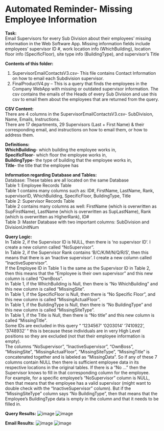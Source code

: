 # Automated Reminder- Missing Employee Information

**Task:**  
Email Supervisors for every Sub Division about their employees’ missing information in the Web Software App. Missing information fields include employees’ supervisor ID #, work location info (WhichBuilding), location floor info (SpecificFloor), site type info (BuildingType), and supervisor’s Title

**Contents of this folder:**
1.	SupervisorEmailContactsV3.csv- This file contains Contact Information on how to email each Subdivision supervisor.
2.	FinalProductV4.py – This is a query that finds the employees in the Company WebApp with missing or outdated supervisor information. The csv contains the emails of the Heads of every Sub Division and use this csv to email them about the employees that are returned from the query.

**CSV Content:** <br />
There are 4 columns in the SupervisorEmailContactsV3.csv- SubDivision, Name, Emails, Instructions. <br />
There are 17 departments, 29 Supervisors (Last + First Name) & their corresponding email, and instructions on how to email them, or how to address them.

**Definitions:**  <br />
**WhichBuilding**- which building the employee works in, <br />
**SpecificFloor**- which floor the employee works in, <br />
**BuildingType**- the type of building that the employee works in, <br />
**Title**- the title that the employee has <br />

**Information regarding Database and Tables:** <br />
Database: These tables are all located on the same Database <br />
Table 1: Employee Records Table <br />
Table 1 contains many columns such as: ID#, FirstName, LastName, Rank, supervisorID, WhichBuilding, SpecificFloor, BuildingType, Title <br />
Table 2: Supervisor Records Table <br />
Table 2 contains many columns as well: FirstName (which is overwritten as SupFirstName), LastName (which is overwritten as SupLastName), Rank (which is overwritten as HigherRank), ID# <br />
Table 3: Master Database with two important columns: SubDivision and DivisionUnitNum <br />

**Query Logic:** <br />
In Table 2, if the Supervisor ID is NULL, then there is ‘no supervisor ID’. I create a new column called “NoSupervisor”. <br />
In Table 2, if the Supervisor Rank contains ‘B/C/K/M/N/Q/R/S’, then this means that there is an ‘Inactive supervisor’. I create a new column called “InactiveSupervisor”. <br />
If the Employee ID in Table 1 is the same as the Supervisor ID in Table 2, then this means that the “Employee is their own supervisor” and this new column is called “OwnBoss”. <br />
In Table 1, if the WhichBuilding is Null, then there is “No WhichBuilding” and this new column is called “MissingSite”. <br />
In Table 1, if the SpecificFloor is Null, then there is “No Specific Floor”, and this new column is called “MissingActualFloor”. <br />
In Table 1, if the BuildingType is Null, then there is “No BuildingType” and this new column is called “MissingSiteType”. <br />
In Table 1, if the Title is Null, then there is “No title” and this new column is called “MissingTitle". <br />
Some IDs are excluded in this query “ ‘1234567’ ‘0203014’ ‘7410922’, ‘3748932’ “ this is because these individuals are in very High Level positions so they are excluded (not that their employee information is empty). <br />
The columns “NoSupervisor”, “InactiveSupervisor”, “OwnBoss”, “MissingSite”, “MissingActualFloor”, “MissingSiteType”, “MissingTitle” is concatenated together and is labeled as “MissingData”. So if any of these 7 columns contain NULL then there is sufficient employee data in its respective locations in the original tables. If there is a “No …” then the Supervisor knows to fill in that corresponding column for the employee. <br />
For example, for a specific employee’s “NoSupervisor” column is NULL, then that means that the employee has a valid supervisor (might want to double check with the “InactiveSupervisor” column). But if the “MissingSiteType” column says “No BuildingType”, then that means that the Employee’s BuildingType data is empty in the column and that it needs to be filled in. <br />

**Query Results:**
![image](https://user-images.githubusercontent.com/66147832/165105995-4d7d49bd-c635-42fa-ab7a-c015acd49aad.png)
![image](https://user-images.githubusercontent.com/66147832/165106556-b94a6459-ba42-4bc1-8c03-24acd064da75.png)


**Email Results:**
 ![image](https://user-images.githubusercontent.com/66147832/165106618-bd0d4e07-df73-475d-a7c1-500bcf2874d4.png)
 ![image](https://user-images.githubusercontent.com/66147832/165106638-60084ce8-374f-4322-85fe-bef05cbc0fba.png)
